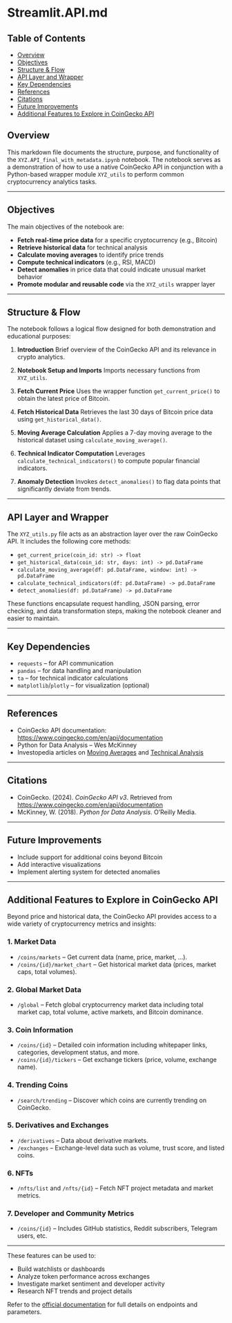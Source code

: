 
# Streamlit.API.md

## Table of Contents
- [Overview](#overview)
- [Objectives](#objectives)
- [Structure & Flow](#structure--flow)
- [API Layer and Wrapper](#api-layer-and-wrapper)
- [Key Dependencies](#key-dependencies)
- [References](#references)
- [Citations](#citations)
- [Future Improvements](#future-improvements)
- [Additional Features to Explore in CoinGecko API](#additional-features-to-explore-in-coingecko-api)

## Overview

This markdown file documents the structure, purpose, and functionality of the `XYZ.API_final_with_metadata.ipynb` notebook. The notebook serves as a demonstration of how to use a native CoinGecko API in conjunction with a Python-based wrapper module `XYZ_utils` to perform common cryptocurrency analytics tasks.

---

## Objectives

The main objectives of the notebook are:

- **Fetch real-time price data** for a specific cryptocurrency (e.g., Bitcoin)
- **Retrieve historical data** for technical analysis
- **Calculate moving averages** to identify price trends
- **Compute technical indicators** (e.g., RSI, MACD)
- **Detect anomalies** in price data that could indicate unusual market behavior
- **Promote modular and reusable code** via the `XYZ_utils` wrapper layer

---

## Structure & Flow

The notebook follows a logical flow designed for both demonstration and educational purposes:

1. **Introduction**
   Brief overview of the CoinGecko API and its relevance in crypto analytics.

2. **Notebook Setup and Imports**
   Imports necessary functions from `XYZ_utils`.

3. **Fetch Current Price**
   Uses the wrapper function `get_current_price()` to obtain the latest price of Bitcoin.

4. **Fetch Historical Data**
   Retrieves the last 30 days of Bitcoin price data using `get_historical_data()`.

5. **Moving Average Calculation**
   Applies a 7-day moving average to the historical dataset using `calculate_moving_average()`.

6. **Technical Indicator Computation**
   Leverages `calculate_technical_indicators()` to compute popular financial indicators.

7. **Anomaly Detection**
   Invokes `detect_anomalies()` to flag data points that significantly deviate from trends.

---

## API Layer and Wrapper

The `XYZ_utils.py` file acts as an abstraction layer over the raw CoinGecko API. It includes the following core methods:

- `get_current_price(coin_id: str) -> float`
- `get_historical_data(coin_id: str, days: int) -> pd.DataFrame`
- `calculate_moving_average(df: pd.DataFrame, window: int) -> pd.DataFrame`
- `calculate_technical_indicators(df: pd.DataFrame) -> pd.DataFrame`
- `detect_anomalies(df: pd.DataFrame) -> pd.DataFrame`

These functions encapsulate request handling, JSON parsing, error checking, and data transformation steps, making the notebook cleaner and easier to maintain.

---

## Key Dependencies

- `requests` – for API communication
- `pandas` – for data handling and manipulation
- `ta` – for technical indicator calculations
- `matplotlib`/`plotly` – for visualization (optional)

---

## References

- CoinGecko API documentation: https://www.coingecko.com/en/api/documentation
- Python for Data Analysis – Wes McKinney
- Investopedia articles on [Moving Averages](https://www.investopedia.com/terms/m/movingaverage.asp) and [Technical Analysis](https://www.investopedia.com/terms/t/technicalanalysis.asp)

---

## Citations

- CoinGecko. (2024). *CoinGecko API v3*. Retrieved from https://www.coingecko.com/en/api/documentation
- McKinney, W. (2018). *Python for Data Analysis*. O’Reilly Media.

---

## Future Improvements

- Include support for additional coins beyond Bitcoin
- Add interactive visualizations
- Implement alerting system for detected anomalies

---

## Additional Features to Explore in CoinGecko API

Beyond price and historical data, the CoinGecko API provides access to a wide variety of cryptocurrency metrics and insights:

### 1. **Market Data**
- `/coins/markets` – Get current data (name, price, market, ...).
- `/coins/{id}/market_chart` – Get historical market data (prices, market caps, total volumes).

### 2. **Global Market Data**
- `/global` – Fetch global cryptocurrency market data including total market cap, total volume, active markets, and Bitcoin dominance.

### 3. **Coin Information**
- `/coins/{id}` – Detailed coin information including whitepaper links, categories, development status, and more.
- `/coins/{id}/tickers` – Get exchange tickers (price, volume, exchange name).

### 4. **Trending Coins**
- `/search/trending` – Discover which coins are currently trending on CoinGecko.

### 5. **Derivatives and Exchanges**
- `/derivatives` – Data about derivative markets.
- `/exchanges` – Exchange-level data such as volume, trust score, and listed coins.

### 6. **NFTs**
- `/nfts/list` and `/nfts/{id}` – Fetch NFT project metadata and market metrics.

### 7. **Developer and Community Metrics**
- `/coins/{id}` – Includes GitHub statistics, Reddit subscribers, Telegram users, etc.

---

These features can be used to:
- Build watchlists or dashboards
- Analyze token performance across exchanges
- Investigate market sentiment and developer activity
- Research NFT trends and project details

Refer to the [official documentation](https://www.coingecko.com/en/api/documentation) for full details on endpoints and parameters.
